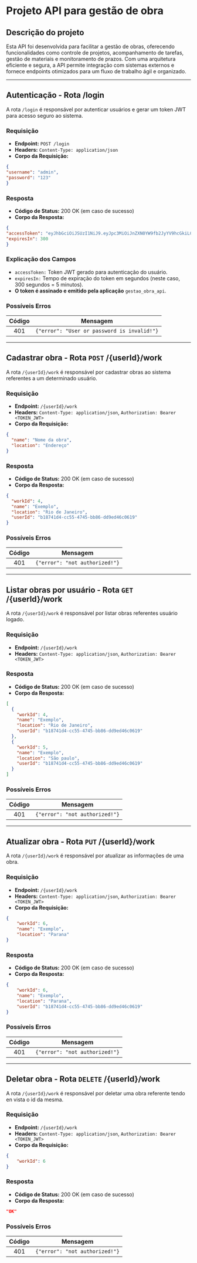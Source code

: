 # Projeto API para gestão de obra

## Descrição do projeto

Esta API foi desenvolvida para facilitar a gestão de obras, oferecendo funcionalidades como controle de projetos,
acompanhamento de tarefas, gestão de materiais e monitoramento de prazos. Com uma arquitetura eficiente e segura, a API
permite integração com sistemas externos e fornece endpoints otimizados para um fluxo de trabalho ágil e organizado.

---

## Autenticação - Rota /login

A rota ``/login`` é responsável por autenticar usuários e gerar um token JWT para acesso seguro ao sistema.

### **Requisição**

* **Endpoint:** `POST /login`
* **Headers:** `Content-Type: application/json`
* **Corpo da Requisição:**

```JSON
{
"username": "admin",
"password": "123"
}
```

### Resposta

* **Código de Status:** 200 OK (em caso de sucesso)
* **Corpo da Resposta:**

```JSON
{
"accessToken": "eyJhbGciOiJSUzI1NiJ9.eyJpc3MiOiJnZXN0YW9fb2JyYV9hcGkiLCJzdWIiOiJiMTg3NDFkNC1jYzU1LTQ3NDUtYmI4Ni1kZDllZDQ2YzA2MTkiLCJleHAiOjE3NDIyOTY4NjYsImlhdCI6MTc0MjI5NjU2Nn0.IeeaQlmQ8QIVYYFH1-HBklHdjkSu13flHZIQklf2bCIlGqy0qCu-6RxgU3JYxOvvX01_TmlcDsvcnSi30j0a0vL3_YgQb4Viqa9G0AGqnL4uzrPAhpzAqrXDxPmYQk2Ve06JHsX5fRGezWoTntDrvayBoJ8VCKelD8Mil4jDwOaVEgM-1oTygYg0lSUWTs1HBSX1NkAE_qKVQ9PybPm80ZDe96lLlE3u0omQ_AyMUHll4OHqEEisqMZaLHwbKh_7A-y2DqISk_SK8XVDExAH263EjkbPWak2yGcECAEn6JXu6Tzjl7JFIoreUU9FfVWTsWyecA0zdOfJFK2w2FQeUA",
"expiresIn": 300
}
```

### Explicação dos Campos

* `accessToken:` Token JWT gerado para autenticação do usuário.
* `expiresIn:` Tempo de expiração do token em segundos (neste caso, 300 segundos = 5 minutos).
* **O token é assinado e emitido pela aplicação** ``gestao_obra_api``.

### Possíveis Erros

| Código |                   Mensagem                    |
|:------:|:---------------------------------------------:|
|  401   | ``{"error": "User or password is invalid!"}`` |


---

## Cadastrar obra - Rota `POST` /{userId}/work

A rota ``/{userId}/work`` é responsável por cadastrar obras ao sistema referentes a um determinado usuário.

### **Requisição**

* **Endpoint:** `/{userId}/work`
* **Headers:** `Content-Type: application/json`, `Authorization: Bearer <TOKEN_JWT>`
* **Corpo da Requisição:**

```JSON
{
  "name": "Nome da obra",
  "location": "Endereço"
}
```

### Resposta

* **Código de Status:** 200 OK (em caso de sucesso)
* **Corpo da Resposta:**

```JSON
{
  "workId": 4,
  "name": "Exemplo",
  "location": "Rio de Janeiro",
  "userId": "b18741d4-cc55-4745-bb86-dd9ed46c0619"
}
```

### Possíveis Erros

| Código |             Mensagem             |
|:------:|:--------------------------------:|
|  401   | ``{"error": "not authorized!"}`` |

---

## Listar obras por usuário - Rota `GET` /{userId}/work

A rota ``/{userId}/work`` é responsável por listar obras referentes usuário logado.

### **Requisição**

* **Endpoint:** `/{userId}/work`
* **Headers:** `Content-Type: application/json`, `Authorization: Bearer <TOKEN_JWT>`

### Resposta

* **Código de Status:** 200 OK (em caso de sucesso)
* **Corpo da Resposta:**

```JSON
[
  {
    "workId": 4,
    "name": "Exemplo",
    "location": "Rio de Janeiro",
    "userId": "b18741d4-cc55-4745-bb86-dd9ed46c0619"
  },
  {
    "workId": 5,
    "name": "Exemplo",
    "location": "São paulo",
    "userId": "b18741d4-cc55-4745-bb86-dd9ed46c0619"
  }
]
```

### Possíveis Erros

| Código |             Mensagem             |
|:------:|:--------------------------------:|
|  401   | ``{"error": "not authorized!"}`` |

---

## Atualizar obra - Rota `PUT` /{userId}/work

A rota ``/{userId}/work`` é responsável por atualizar as informações de uma obra.

### **Requisição**

* **Endpoint:** `/{userId}/work`
* **Headers:** `Content-Type: application/json`, `Authorization: Bearer <TOKEN_JWT>`
* **Corpo da Requisição:**

```JSON
{
    "workId": 6,
    "name": "Exemplo",
    "location": "Parana"
}
```

### Resposta

* **Código de Status:** 200 OK (em caso de sucesso)
* **Corpo da Resposta:**

```JSON
{
    "workId": 6,
    "name": "Exemplo",
    "location": "Parana",
    "userId": "b18741d4-cc55-4745-bb86-dd9ed46c0619"
}
```

### Possíveis Erros

| Código |             Mensagem             |
|:------:|:--------------------------------:|
|  401   | ``{"error": "not authorized!"}`` |

---

## Deletar obra - Rota `DELETE` /{userId}/work

A rota ``/{userId}/work`` é responsável por deletar uma obra referente tendo en vista o id da mesma.

### **Requisição**

* **Endpoint:** `/{userId}/work`
* **Headers:** `Content-Type: application/json`, `Authorization: Bearer <TOKEN_JWT>`
* **Corpo da Requisição:**

```JSON
{
    "workId": 6
}
```

### Resposta

* **Código de Status:** 200 OK (em caso de sucesso)
* **Corpo da Resposta:**

```JSON
"OK"
```

### Possíveis Erros

| Código |             Mensagem             |
|:------:|:--------------------------------:|
|  401   | ``{"error": "not authorized!"}`` |